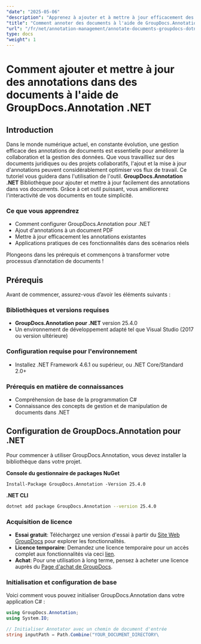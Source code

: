 ```yaml
---
"date": "2025-05-06"
"description": "Apprenez à ajouter et à mettre à jour efficacement des annotations dans vos documents avec GroupDocs.Annotation .NET. Améliorez la collaboration et la gestion de vos documents grâce à ce guide étape par étape."
"title": "Comment annoter des documents à l'aide de GroupDocs.Annotation .NET - Un guide complet"
"url": "/fr/net/annotation-management/annotate-documents-groupdocs-dotnet/"
type: docs
"weight": 1
---
```


# Comment ajouter et mettre à jour des annotations dans des documents à l'aide de GroupDocs.Annotation .NET

## Introduction
Dans le monde numérique actuel, en constante évolution, une gestion efficace des annotations de documents est essentielle pour améliorer la collaboration et la gestion des données. Que vous travailliez sur des documents juridiques ou des projets collaboratifs, l'ajout et la mise à jour d'annotations peuvent considérablement optimiser vos flux de travail. Ce tutoriel vous guidera dans l'utilisation de l'outil. **GroupDocs.Annotation .NET** Bibliothèque pour ajouter et mettre à jour facilement des annotations dans vos documents. Grâce à cet outil puissant, vous améliorerez l'interactivité de vos documents en toute simplicité.

### Ce que vous apprendrez
- Comment configurer GroupDocs.Annotation pour .NET
- Ajout d'annotations à un document PDF
- Mettre à jour efficacement les annotations existantes
- Applications pratiques de ces fonctionnalités dans des scénarios réels

Plongeons dans les prérequis et commençons à transformer votre processus d’annotation de documents !

## Prérequis
Avant de commencer, assurez-vous d’avoir les éléments suivants :

### Bibliothèques et versions requises
- **GroupDocs.Annotation pour .NET** version 25.4.0
- Un environnement de développement adapté tel que Visual Studio (2017 ou version ultérieure)

### Configuration requise pour l'environnement
- Installez .NET Framework 4.6.1 ou supérieur, ou .NET Core/Standard 2.0+
  
### Prérequis en matière de connaissances
- Compréhension de base de la programmation C#
- Connaissance des concepts de gestion et de manipulation de documents dans .NET

## Configuration de GroupDocs.Annotation pour .NET
Pour commencer à utiliser GroupDocs.Annotation, vous devez installer la bibliothèque dans votre projet.

**Console du gestionnaire de packages NuGet**
```shell
Install-Package GroupDocs.Annotation -Version 25.4.0
```

**\.NET CLI**
```bash
dotnet add package GroupDocs.Annotation --version 25.4.0
```

### Acquisition de licence
- **Essai gratuit**: Téléchargez une version d'essai à partir du [Site Web GroupDocs](https://releases.groupdocs.com/annotation/net/) pour explorer les fonctionnalités.
- **Licence temporaire**: Demandez une licence temporaire pour un accès complet aux fonctionnalités via ceci [lien](https://purchase.groupdocs.com/temporary-license/).
- **Achat**: Pour une utilisation à long terme, pensez à acheter une licence auprès du [Page d'achat de GroupDocs](https://purchase.groupdocs.com/buy).

### Initialisation et configuration de base
Voici comment vous pouvez initialiser GroupDocs.Annotation dans votre application C# :
```csharp
using GroupDocs.Annotation;
using System.IO;

// Initialiser Annotator avec un chemin de document d'entrée
string inputPath = Path.Combine("YOUR_DOCUMENT_DIRECTORY\